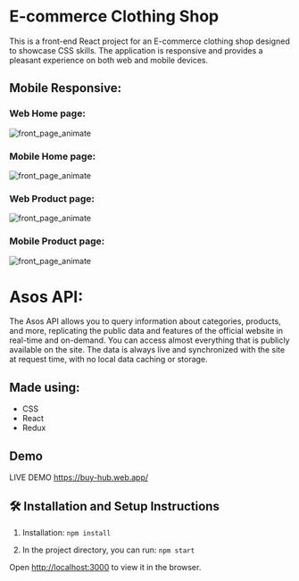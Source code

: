 # E-commerce Clothing Shop

This is a front-end React project for an E-commerce clothing shop designed to showcase CSS skills. The application is responsive and provides a pleasant experience on both web and mobile devices. 


## Mobile Responsive:

### Web Home page:
![front_page_animate](https://i.imgur.com/Sai9USz.png)
### Mobile Home page:
![front_page_animate](https://i.imgur.com/MikS3UF.png)
### Web Product page:
![front_page_animate](https://i.imgur.com/zEMiJJT.png)
### Mobile Product page:
![front_page_animate](https://i.imgur.com/bFz3RNu.png)

# Asos API:

The Asos API allows you to query information about categories, products, and more, replicating the public data and features of the official website in real-time and on-demand. You can access almost everything that is publicly available on the site. The data is always live and synchronized with the site at request time, with no local data caching or storage.

## Made using:

- CSS
- React
- Redux

## Demo

LIVE DEMO https://buy-hub.web.app/



## 🛠 Installation and Setup Instructions

1. Installation: `npm install`

2. In the project directory, you can run: `npm start`

Open [http://localhost:3000](http://localhost:3000) to view it in the browser.





